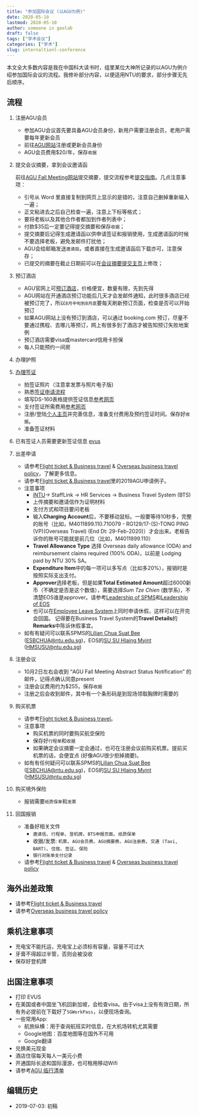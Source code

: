 ```yaml
---
title: "参加国际会议 (以AGU为例)"
date: 2020-05-10
lastmod: 2020-05-10
author: someone in geolab
draft: false
tags: ["学术会议"]
categories: ["学术"]
slug: internaltionl-conference
---
```


本文全大多数内容是我在中国科大读书时，组里某位大神所记录的以AGU为例介绍参加国际会议的流程。我修补部分内容，以便适用NTU的要求，部分步骤无先后顺序。


## 流程

1. 注册AGU会员

    - 参加AGU会议首先要具备AGU会员身份，新用户需要注册会员，老用户需要每年更新会员
    - 前往[AGU网站](https://sites.agu.org/)注册或更新会员身份
    - AGU会员费用$20/年，保存`收据`

2. 提交会议摘要，拿到会议邀请函

    前往[AGU Fall Meeting网站](http://fallmeeting.agu.org/)提交摘要，提交流程参考[提交指南](http://fallmeeting.agu.org/2018/abstract-submissions/submissions/)。几点注意事项：

    * 引号从 Word 里直接复制到网页上显示的是错的，注意自己删掉重新输入一遍；
    * 正文粘进去之后自己检查一遍，注意上下标等格式；
    * 要将老板以及其他合作者都加到作者列表中；
    * 付款$35后一定要记得提交摘要和保存`收据`；
    * 提交摘要后记得生成邀请函以供申请签证和报销使用，生成邀请函的时候不要选择老板，避免发邮件打扰他；
    * AGU会给邮箱发送`邀请函`，或者直接在生成邀请函后下载亦可，注意保存；
    * 已提交的摘要在截止日期前可以在[会议摘要提交主页](https://agu.confex.com/agu/fm18/preliminaryview.cgi/programs.html)上修改；

3. 预订酒店

    - AGU官网上可[预订酒店](http://fallmeeting.agu.org/2018/housing/)，价格便宜，数量有限，先到先得
    - AGU网站在开通酒店预订功能后几天才会发邮件通知，此时很多酒店已经被预订完了，所以`8月中旬到8月底`要每天刷新预订页面，检查是否可以开始预订
    - 如果AGU网站上没有预订到酒店，可以通过 booking.com 预订，尽量不要通过携程、去哪儿等预订，网上有很多到了酒店才被告知预订失败地案例
    - 预订酒店需要visa或mastercard信用卡担保
    - 每人只能预约一间房

4. 办理护照

5. [办理签证](http://bbs.qyer.com/thread-878259-1.html)

    - 拍签证照片（注意拿发票与照片电子版)
	- 熟悉[签证申请流程](http://www.ustraveldocs.com/sg_mn/sg-niv-visaapply.asp)
	- 填写DS-160表格提供签证信息[参考网页](https://www.immihelp.com/qianzheng/ds-160-meiguo-qianzheng-biaoge-zhidao.html)
	- 支付签证所需费用[参考网页](http://www.ustraveldocs.com/sg_mn/sg-niv-paymentinfo.asp)
	- 注册/登陆[个人主页](https://cgifederal.secure.force.com/?language=Chinese%20(Simplified)&country=Singapore)并完善信息，准备支付费用及预约签证时间。保存好`收据`。
	- 准备签证材料

6. 已有签证人员需要更新签证信息 [evus](https://www.evus.gov/)

7. 出差申请

    - 请参考[Flight ticket & Business travel](https://github.com/core-man/ntu.resources) & [Overseas business travel policy](https://github.com/core-man/ntu.resources)，了解更多信息。
    - 请参考[Flight ticket & Business travel](https://github.com/core-man/ntu.resources)里的2019AGU申请例子。
    - 注意事项
        - [iNTU](https://intu.ntu.edu.sg/_layouts/iNTU/Main.aspx?Page=Home)-> StaffLink -> HR Services -> Business Travel System (BTS)
        - 上传摘要和邀请信作为证明材料
        - 支付方式和项目要问老板
        - 输入**Charging Account**后，不要移动鼠标。一般要等待10秒多，完整的账号（比如，M4011899.110.710079 - RG129/17-(S)-TONG PING (VP)(Overseas Travel) (End Dt: 29-Feb-2020)）才会出来。老板告诉你的账号可能就是前几位（比如，M4011899.110）
        - **Travel Allowance Type** 选择 Overseas daily allowance (ODA) and reimbursement claims required (100% ODA)，以前是 Lodging paid by NTU 30% SA。
        - **Expenditure Item**中的每一项可以多写点（比如多20%），报销时是按照实际支出支付。
        - **Approver**选择老板，但是如果**Total Estimated Amount**超过6000新币（不确定是否是这个数值），需要选择*Sum Tze Chien* (数学系)，不清楚EOS谁是approver。请参考[Leadership of SPMS](https://spms.ntu.edu.sg/aboutus/Pages/Leadership.aspx)和[Leadership of EOS](https://earthobservatory.sg/about/director)
        - 也可以在[Employee Leave System](https://wis.ntu.edu.sg/pls/webexe88/muc_main.all_leave?p1=G3490101K&p2=)上同时申请休假，这样可以在开完会回国。
        记得要在Business Travel System的**Travel Details**的**Remarks**中陈诉休假事宜。
    - 如有有疑问可以联系SPMS的[Lilian Chua Suat Bee](https://spms.ntu.edu.sg/aboutus/Our-People/Pages/Chairs-Office.aspx) ([ESBCHUA@ntu.edu.sg](mailto:ESBCHUA@ntu.edu.sg))，EOS的[SU SU Hlaing Myint](https://earthobservatory.sg/people/su-su-hlaing-myint) ([HMSUSU@ntu.edu.sg](mailto@HMSUSU@ntu.edu.sg))

8. 注册会议

    - 10月2日左右会收到 “AGU Fall Meeting Abstract Status Notification” 的邮件，记得点确认同意present
    - 注册会议费用约为$255，保存`收据`
    - 注册之后会收到邮件，其中有一个条形码是到现场领取胸牌时需要的

9. 购买机票

    - 请参考[Flight ticket & Business travel](https://github.com/core-man/ntu.resources)。
    - 注意事项
        - 购买机票的同时要购买航空保险
        - 保存好`行程单`和`收据`
        - 如果确定会议摘要一定会通过，也可在注册会议前购买机票。提前买机票的话，会便宜点 (好像AGU很少拒掉摘要)。
    - 如有有任何疑问可以联系SPMS的[Lilian Chua Suat Bee](https://spms.ntu.edu.sg/aboutus/Our-People/Pages/Chairs-Office.aspx) ([ESBCHUA@ntu.edu.sg](mailto:ESBCHUA@ntu.edu.sg))，EOS的[SU SU Hlaing Myint](https://earthobservatory.sg/people/su-su-hlaing-myint) ([HMSUSU@ntu.edu.sg](mailto@HMSUSU@ntu.edu.sg))

10. 购买境外保险

    - 报销需要`纸质保单`和`发票`

11. 回国报销

    - 准备好相关文件
        - `邀请信`、`行程单`、`登机牌`、`BTS申报页面`、`纸质保单`
        - 收据/发票: `机票`、`AGU会员费`、`AGU摘要费`、`AGU注册费`、`交通 (Taxi, BART)`、`住宿`、`签证`、`保险`
        - `银行对账单支付记录`
    - 请参考[Flight ticket & Business travel](https://github.com/core-man/ntu.resources) & [Overseas business travel policy](https://github.com/core-man/ntu.resources)


## 海外出差政策

- 请参考[Flight ticket & Business travel](https://github.com/core-man/ntu.resources)
- 请参考[Overseas business travel policy](https://github.com/core-man/ntu.resources)


## 乘机注意事项

- 充电宝不能托运，充电宝上必须标有容量，容量不可过大
- 牙膏不得超过半管，否则会被没收
- 保存好登机牌


## 出国注意事项

- 打印 EVUS
- 在美国或者中国坐飞机回新加坡，会检查visa。由于visa上没有有效日期，所有务必提前在下载好了`SGWorkPass`，以便现场查询。
- 一些常用App:
   - 航旅纵横：用于查询航班实时信息，在大机场转机尤其需要
   - Google地图：百度地图等在国外不可用
   - Google翻译
- 兑换美元现金
- 酒店住宿每天每人一美元小费
- 开通国际长途和国际漫游，也可租用移动Wifi
- 请参考[AGU 临行清单](../AGU-checklist/)


## 编辑历史

- 2019-07-03: 初稿
